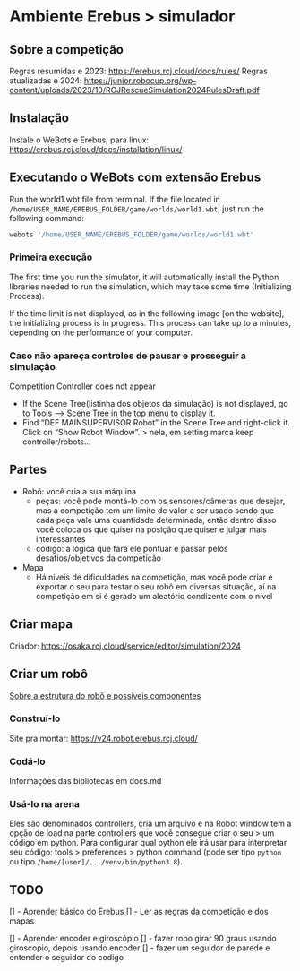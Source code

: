 # Ambiente Erebus > simulador

## Sobre a competição

Regras resumidas e 2023: https://erebus.rcj.cloud/docs/rules/
Regras atualizadas e 2024: https://junior.robocup.org/wp-content/uploads/2023/10/RCJRescueSimulation2024RulesDraft.pdf

## Instalação

Instale o WeBots e Erebus, para linux: https://erebus.rcj.cloud/docs/installation/linux/

## Executando o WeBots com extensão Erebus

Run the world1.wbt file from terminal. If the file located in ```/home/USER_NAME/EREBUS_FOLDER/game/worlds/world1.wbt```, just run the following command:

```bash
webots '/home/USER_NAME/EREBUS_FOLDER/game/worlds/world1.wbt'
```

### Primeira execução

The first time you run the simulator, it will automatically install the Python libraries needed to run the simulation, which may take some time (Initializing Process).

If the time limit is not displayed, as in the following image [on the website], the initializing process is in progress. This process can take up to a minutes, depending on the performance of your computer.

### Caso não apareça controles de pausar e prosseguir a simulação

Competition Controller does not appear

- If the Scene Tree(listinha dos objetos da simulação) is not displayed, go to Tools –> Scene Tree in the top menu to display it.
- Find “DEF MAINSUPERVISOR Robot” in the Scene Tree and right-click it. Click on “Show Robot Window”. > nela, em setting marca keep controller/robots...

## Partes

- Robô: você cria a sua máquina
  - peças: você pode montá-lo com os sensores/câmeras que desejar, mas a competição tem um limite de valor a ser usado sendo que cada peça vale uma quantidade determinada, então dentro disso você coloca os que quiser na posição que quiser e julgar mais interessantes
  - código: a lógica que fará ele pontuar e passar pelos desafios/objetivos da competição
- Mapa
  - Há níveis de dificuldades na competição, mas você pode criar e exportar o seu para testar o seu robô em diversas situação, aí na competição em si é gerado um aleatório condizente com o nível
  
## Criar mapa

Criador: https://osaka.rcj.cloud/service/editor/simulation/2024

## Criar um robô

[Sobre a estrutura do robô e possíveis componentes](https://erebus.rcj.cloud/docs/tutorials/the-robot/)

### Construí-lo

Site pra montar: https://v24.robot.erebus.rcj.cloud/

### Codá-lo

Informações das bibliotecas em docs.md

### Usá-lo na arena

Eles são denominados controllers, cria um arquivo e na Robot window tem a opção de load na parte controllers que você consegue criar o seu > um código em python.
Para configurar qual python ele irá usar para interpretar seu código: tools > preferences > python command (pode ser tipo ```python``` ou tipo ```/home/[user]/.../venv/bin/python3.8```).

## TODO

[] - Aprender básico do Erebus
[] - Ler as regras da competição e dos mapas

[] - Aprender encoder e giroscópio
[] - fazer robo girar 90 graus usando giroscopio, depois usando encoder
[] - fazer um seguidor de parede e entender o seguidor do codigo
